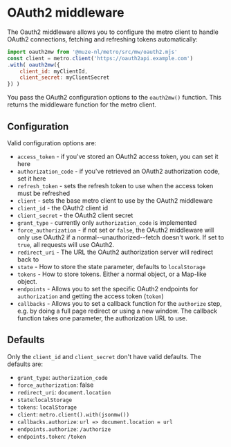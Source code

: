 # OAuth2 middleware

The Oauth2 middleware allows you to configure the metro client to handle OAuth2 connections, fetching and refreshing tokens automatically:

```javascript
import oauth2mw from '@muze-nl/metro/src/mw/oauth2.mjs'
const client = metro.client('https://oauth2api.example.com')
.with( oauth2mw({
	client_id: myClientId,
	client_secret: myClientSecret
}) )
````

You pass the OAuth2 configuration options to the `oauth2mw()` function. This returns the middleware function for the metro client.

## Configuration

Valid configuration options are:

- `access_token` - if you've stored an OAuth2 access token, you can set it here
- `authorization_code` - if you've retrieved an OAuth2 authorization code, set it here
- `refresh_token` - sets the refresh token to use when the access token must be refreshed
- `client` - sets the base metro client to use by the OAuth2 middleware
- `client_id` - the OAuth2 client id
- `client_secret` - the OAuth2 client secret
- `grant_type` - currently only `authorization_code` is implemented
- `force_authorization` - if not set or `false`, the OAuth2 middleware will only use OAuth2 if a normal--unauthorized--fetch doesn't work. If set to `true`, all requests will use OAuth2.
- `redirect_uri` - The URL the OAuth2 authorization server will redirect back to
- `state` - How to store the state parameter, defaults to `localStorage`
- `tokens` - How to store tokens. Either a normal object, or a Map-like object.
- `endpoints` - Allows you to set the specific OAuth2 endpoints for `authorization` and getting the access token (`token`)
- `callbacks` - Allows you to set a callback function for the `authorize` step, e.g. by doing a full page redirect or using a new window. The callback function takes one parameter, the authorization URL to use.

## Defaults

Only the `client_id` and `client_secret` don't have valid defaults. The defaults are:

- `grant_type`: `authorization_code`
- `force_authorization`: false
- `redirect_uri`: `document.location`
- `state`:`localStorage`
- `tokens`: `localStorage`
- `client`: `metro.client().with(jsonmw())`
- `callbacks.authorize`: `url => document.location = url`
- `endpoints.authorize`: `/authorize`
- `endpoints.token`: `/token`


